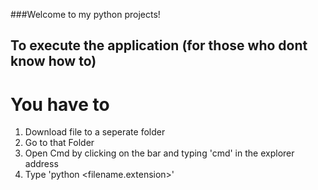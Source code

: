 ###Welcome to my python projects!

## To execute the application (for those who dont know how to)  
# You have to 
1. Download file to a seperate folder
2. Go to that Folder 
3. Open Cmd by clicking on the bar and typing 'cmd' in the explorer address
4. Type 'python <filename.extension>'
